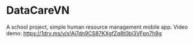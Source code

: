 # DataCareVN
A school project, simple human resource management mobile app.
Video demo: https://1drv.ms/v/s!Aj7dn9CS87KXgfZq8t0bj3VFpn7h8g
